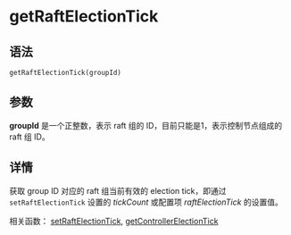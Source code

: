 # getRaftElectionTick

## 语法

`getRaftElectionTick(groupId)`

## 参数

**groupId** 是一个正整数，表示 raft 组的 ID，目前只能是1，表示控制节点组成的 raft 组 ID。

## 详情

获取 group ID 对应的 raft 组当前有效的 election tick，即通过 `setRaftElectionTick`
设置的 *tickCount* 或配置项 *raftElectionTick* 的设置值。

相关函数： [setRaftElectionTick](../s/setRaftElectionTick.html), [getControllerElectionTick](getControllerElectionTick.html)

